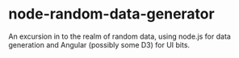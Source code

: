 # node-random-data-generator
An excursion in to the realm of random data, using node.js for data generation and Angular (possibly some D3) for UI bits.
